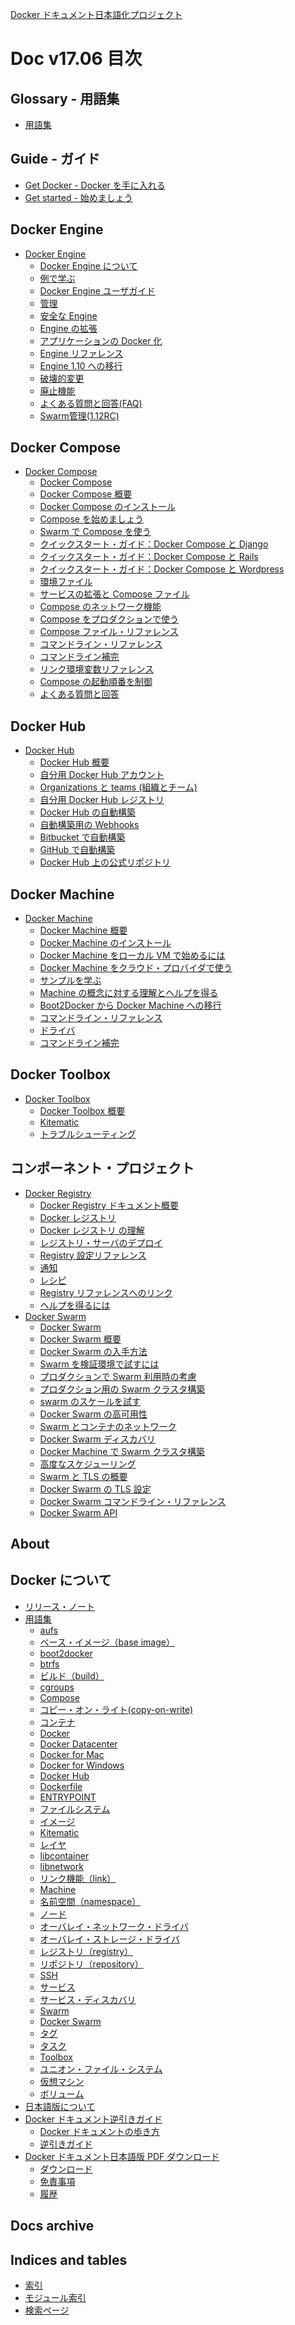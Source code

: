 [Docker ドキュメント日本語化プロジェクト](http://docs.docker.jp/)

# Doc v17.06 目次

## Glossary - 用語集

* [用語集](http://docs.docker.jp/glossary.html)

## Guide - ガイド

* [Get Docker - Docker を手に入れる](http://docs.docker.jp/engine/installation/toc.html)
* [Get started - 始めましょう](http://docs.docker.jp/get-started/toc.html)

## Docker Engine

* [Docker Engine](http://docs.docker.jp/engine/toc.html)
    * [Docker Engine について](http://docs.docker.jp/engine/index.html)
    * [例で学ぶ](http://docs.docker.jp/engine/tutorials/index.html)
    * [Docker Engine ユーザガイド](http://docs.docker.jp/engine/userguide/index.html)
    * [管理](http://docs.docker.jp/engine/admin/index.html)
    * [安全な Engine](http://docs.docker.jp/engine/security/toc.html)
    * [Engine の拡張](http://docs.docker.jp/engine/extend/toc.html)
    * [アプリケーションの Docker 化](http://docs.docker.jp/engine/examples/toc.html)
    * [Engine リファレンス](http://docs.docker.jp/engine/reference/index.html)
    * [Engine 1.10 への移行](http://docs.docker.jp/engine/migration.html)
    * [破壊的変更](http://docs.docker.jp/engine/breaking_changes.html)
    * [廃止機能](http://docs.docker.jp/engine/deprecated.html)
    * [よくある質問と回答(FAQ)](http://docs.docker.jp/engine/faq.html)
    * [Swarm管理(1.12RC)](http://docs.docker.jp/engine/swarm/toc.html)

## Docker Compose

* [Docker Compose](http://docs.docker.jp/compose/toc.html)
    * [Docker Compose](http://docs.docker.jp/compose/index.html)
    * [Docker Compose 概要](http://docs.docker.jp/compose/overview.html)
    * [Docker Compose のインストール](http://docs.docker.jp/compose/install.html)
    * [Compose を始めましょう](http://docs.docker.jp/compose/gettingstarted.html)
    * [Swarm で Compose を使う](http://docs.docker.jp/compose/swarm.html)
    * [クイックスタート・ガイド：Docker Compose と Django](http://docs.docker.jp/compose/django.html)
    * [クイックスタート・ガイド：Docker Compose と Rails](http://docs.docker.jp/compose/rails.html)
    * [クイックスタート・ガイド：Docker Compose と Wordpress](http://docs.docker.jp/compose/wordpress.html)
    * [環境ファイル](http://docs.docker.jp/compose/env-file.html)
    * [サービスの拡張と Compose ファイル](http://docs.docker.jp/compose/extends.html)
    * [Compose のネットワーク機能](http://docs.docker.jp/compose/networking.html)
    * [Compose をプロダクションで使う](http://docs.docker.jp/compose/production.html)
    * [Compose ファイル・リファレンス](http://docs.docker.jp/compose/compose-file.html)
    * [コマンドライン・リファレンス](http://docs.docker.jp/compose/reference/toc.html)
    * [コマンドライン補完](http://docs.docker.jp/compose/completion.html)
    * [リンク環境変数リファレンス](http://docs.docker.jp/compose/link-env-deprecated.html)
    * [Compose の起動順番を制御](http://docs.docker.jp/compose/startup-order.html)
    * [よくある質問と回答](http://docs.docker.jp/compose/faq.html)

## Docker Hub

* [Docker Hub]()
    * [Docker Hub 概要]()
    * [自分用 Docker Hub アカウント]()
    * [Organizations と teams (組織とチーム)]()
    * [自分用 Docker Hub レジストリ]()
    * [Docker Hub の自動構築]()
    * [自動構築用の Webhooks]()
    * [Bitbucket で自動構築]()
    * [GitHub で自動構築]()
    * [Docker Hub 上の公式リポジトリ]()

## Docker Machine

* [Docker Machine]()
    * [Docker Machine 概要]()
    * [Docker Machine のインストール]()
    * [Docker Machine をローカル VM で始めるには]()
    * [Docker Machine をクラウド・プロバイダで使う]()
    * [サンプルを学ぶ]()
    * [Machine の概念に対する理解とヘルプを得る]()
    * [Boot2Docker から Docker Machine への移行]()
    * [コマンドライン・リファレンス]()
    * [ドライバ]()
    * [コマンドライン補完]()

## Docker Toolbox

* [Docker Toolbox]()
    * [Docker Toolbox 概要]()
    * [Kitematic]()
    * [トラブルシューティング]()

## コンポーネント・プロジェクト

* [Docker Registry]()
    * [Docker Registry ドキュメント概要]()
    * [Docker レジストリ]()
    * [Docker レジストリ の理解]()
    * [レジストリ・サーバのデプロイ]()
    * [Registry 設定リファレンス]()
    * [通知]()
    * [レシピ]()
    * [Registry リファレンスへのリンク]()
    * [ヘルプを得るには]()
* [Docker Swarm]()
    * [Docker Swarm]()
    * [Docker Swarm 概要]()
    * [Docker Swarm の入手方法]()
    * [Swarm を検証環境で試すには]()
    * [プロダクションで Swarm 利用時の考慮]()
    * [プロダクション用の Swarm クラスタ構築]()
    * [swarm のスケールを試す]()
    * [Docker Swarm の高可用性]()
    * [Swarm とコンテナのネットワーク]()
    * [Docker Swarm ディスカバリ]()
    * [Docker Machine で Swarm クラスタ構築]()
    * [高度なスケジューリング]()
    * [Swarm と TLS の概要]()
    * [Docker Swarm の TLS 設定]()
    * [Docker Swarm コマンドライン・リファレンス]()
    * [Docker Swarm API]()

## About
## Docker について


* [リリース・ノート]()
* [用語集]()
    * [aufs]()
    * [ベース・イメージ（base image）]()
    * [boot2docker]()
    * [btrfs]()
    * [ビルド（build）]()
    * [cgroups]()
    * [Compose]()
    * [コピー・オン・ライト(copy-on-write)]()
    * [コンテナ]()
    * [Docker]()
    * [Docker Datacenter]()
    * [Docker for Mac]()
    * [Docker for Windows]()
    * [Docker Hub]()
    * [Dockerfile]()
    * [ENTRYPOINT]()
    * [ファイルシステム]()
    * [イメージ]()
    * [Kitematic]()
    * [レイヤ]()
    * [libcontainer]()
    * [libnetwork]()
    * [リンク機能（link）]()
    * [Machine]()
    * [名前空間（namespace）]()
    * [ノード]()
    * [オーバレイ・ネットワーク・ドライバ]()
    * [オーバレイ・ストレージ・ドライバ]()
    * [レジストリ（registry）]()
    * [リポジトリ（repository）]()
    * [SSH]()
    * [サービス]()
    * [サービス・ディスカバリ]()
    * [Swarm]()
    * [Docker Swarm]()
    * [タグ]()
    * [タスク]()
    * [Toolbox]()
    * [ユニオン・ファイル・システム]()
    * [仮想マシン]()
    * [ボリューム]()
* [日本語版について]()
* [Docker ドキュメント逆引きガイド](http://docs.docker.jp/guide.html)
    * [Docker ドキュメントの歩き方](http://docs.docker.jp/guide.html#how-to-walk)
    * [逆引きガイド](http://docs.docker.jp/guide.html#docker-functions-dictionary)
* [Docker ドキュメント日本語版 PDF ダウンロード](http://docs.docker.jp/pdf-download.html)
    * [ダウンロード](http://docs.docker.jp/pdf-download.html#id1)
    * [免責事項]()
    * [履歴]()

## Docs archive
## Indices and tables

* [索引]()
* [モジュール索引]()
* [検索ページ]()

